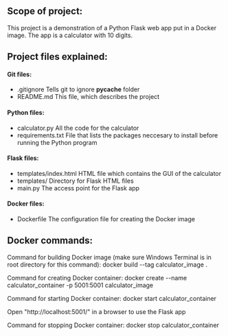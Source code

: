 ## Scope of project:
This project is a demonstration of a Python Flask web app put in a Docker image.
The app is a calculator with 10 digits.


## Project files explained:

#### Git files:
- .gitignore          Tells git to ignore __pycache__ folder
- README.md           This file, which describes the project

#### Python files:
- calculator.py       All the code for the calculator
- requirements.txt    File that lists the packages neccesary to install before running the Python program

#### Flask files:
- templates/index.html    HTML file which contains the GUI of the calculator
- templates/              Directory for Flask HTML files
- main.py                 The access point for the Flask app

#### Docker files:
- Dockerfile          The configuration file for creating the Docker image



## Docker commands:
Command for building Docker image (make sure Windows Terminal is in root directory for this command):
docker build --tag calculator_image .

Command for creating Docker container:
docker create --name calculator_container -p 5001:5001 calculator_image

Command for starting Docker container:
docker start calculator_container

Open "http://localhost:5001/" in a browser to use the Flask app

Command for stopping Docker container:
docker stop calculator_container